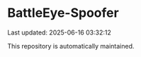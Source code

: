 # BattleEye-Spoofer

Last updated: 2025-06-16 03:32:12

This repository is automatically maintained.
